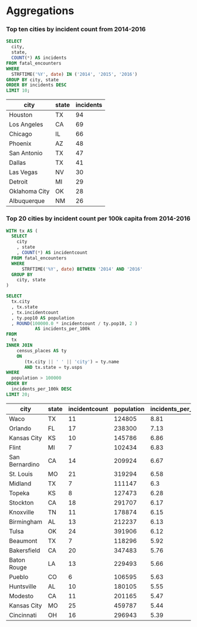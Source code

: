 # Aggregations


### Top ten cities by incident count from 2014-2016


```sql
SELECT
  city,
  state,
  COUNT(*) AS incidents
FROM fatal_encounters
WHERE
  STRFTIME('%Y', date) IN ('2014', '2015', '2016')
GROUP BY city, state
ORDER BY incidents DESC
LIMIT 10;
```

| city          | state | incidents |
| ------------- | ----- | --------- |
| Houston       | TX    | 94        |
| Los Angeles   | CA    | 69        |
| Chicago       | IL    | 66        |
| Phoenix       | AZ    | 48        |
| San Antonio   | TX    | 47        |
| Dallas        | TX    | 41        |
| Las Vegas     | NV    | 30        |
| Detroit       | MI    | 29        |
| Oklahoma City | OK    | 28        |
| Albuquerque   | NM    | 26        |



### Top 20 cities by incident count per 100k capita from 2014-2016


~~~sql
WITH tx AS (
  SELECT 
    city
    , state
    , COUNT(*) AS incidentcount
  FROM fatal_encounters
  WHERE
      STRFTIME('%Y', date) BETWEEN '2014' AND '2016'
  GROUP BY 
    city, state
)

SELECT 
  tx.city
  , tx.state
  , tx.incidentcount 
  , ty.pop10 AS population
  , ROUND(100000.0 * incidentcount / ty.pop10, 2 ) 
           AS incidents_per_100k
FROM 
  tx
INNER JOIN
    census_places AS ty
    ON
       (tx.city || ' ' || 'city') = ty.name
       AND tx.state = ty.usps
WHERE 
  population > 100000
ORDER BY 
  incidents_per_100k DESC
LIMIT 20;
~~~

| city           | state | incidentcount | population | incidents_per_100k |
| -------------- | ----- | ------------- | ---------- | ------------------ |
| Waco           | TX    | 11            | 124805     | 8.81               |
| Orlando        | FL    | 17            | 238300     | 7.13               |
| Kansas City    | KS    | 10            | 145786     | 6.86               |
| Flint          | MI    | 7             | 102434     | 6.83               |
| San Bernardino | CA    | 14            | 209924     | 6.67               |
| St. Louis      | MO    | 21            | 319294     | 6.58               |
| Midland        | TX    | 7             | 111147     | 6.3                |
| Topeka         | KS    | 8             | 127473     | 6.28               |
| Stockton       | CA    | 18            | 291707     | 6.17               |
| Knoxville      | TN    | 11            | 178874     | 6.15               |
| Birmingham     | AL    | 13            | 212237     | 6.13               |
| Tulsa          | OK    | 24            | 391906     | 6.12               |
| Beaumont       | TX    | 7             | 118296     | 5.92               |
| Bakersfield    | CA    | 20            | 347483     | 5.76               |
| Baton Rouge    | LA    | 13            | 229493     | 5.66               |
| Pueblo         | CO    | 6             | 106595     | 5.63               |
| Huntsville     | AL    | 10            | 180105     | 5.55               |
| Modesto        | CA    | 11            | 201165     | 5.47               |
| Kansas City    | MO    | 25            | 459787     | 5.44               |
| Cincinnati     | OH    | 16            | 296943     | 5.39               |


